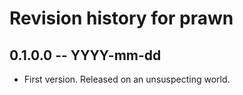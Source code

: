 # Revision history for prawn

## 0.1.0.0 -- YYYY-mm-dd

* First version. Released on an unsuspecting world.
